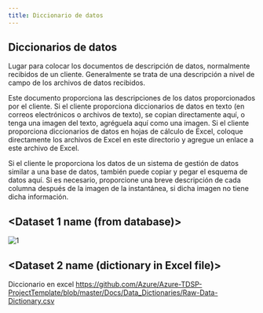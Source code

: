 ```yaml
---
title: Diccionario de datos
---
```


## Diccionarios de datos

Lugar para colocar los documentos de descripción de datos, normalmente recibidos de un cliente. Generalmente se trata de una descripción a nivel de campo de los archivos de datos recibidos.

Este documento proporciona las descripciones de los datos proporcionados por el cliente. Si el cliente proporciona diccionarios de datos en texto (en correos electrónicos o archivos de texto), se copian directamente aquí, o tenga una imagen del texto, agréguela aquí como una imagen. Si el cliente proporciona diccionarios de datos en hojas de cálculo de Excel, coloque directamente los archivos de Excel en este directorio y agregue un enlace a este archivo de Excel.

Si el cliente le proporciona los datos de un sistema de gestión de datos similar a una base de datos, también puede copiar y pegar el esquema de datos aquí. Si es necesario, proporcione una breve descripción de cada columna después de la imagen de la instantánea, si dicha imagen no tiene dicha información.

## <Dataset 1 name (from database)>

![1](https://s3.amazonaws.com/bigdatamx/1-data-dictionary-from-sql-table.PNG)

## <Dataset 2 name (dictionary in Excel file)>
Diccionario en excel <a href='https://github.com/Azure/Azure-TDSP-ProjectTemplate/blob/master/Docs/Data_Dictionaries/Raw-Data-Dictionary.csv' target='_blank' rel='nofollow'>https://github.com/Azure/Azure-TDSP-ProjectTemplate/blob/master/Docs/Data_Dictionaries/Raw-Data-Dictionary.csv</a>




